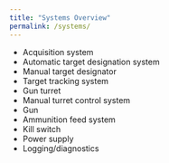 ```yaml
---
title: "Systems Overview"
permalink: /systems/
---
```


* Acquisition system
* Automatic target designation system
* Manual target designator
* Target tracking system
* Gun turret
* Manual turret control system
* Gun
* Ammunition feed system
* Kill switch
* Power supply
* Logging/diagnostics